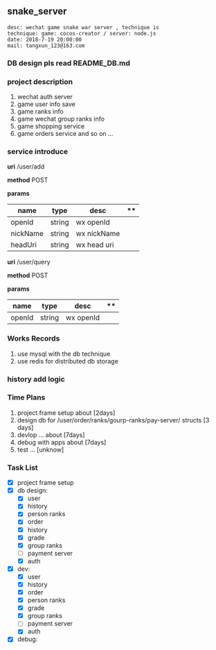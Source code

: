 ## snake_server 

````
desc: wechat game snake war server , technique is 
technique: game: cocos-creator / server: node.js
date: 2018-7-19 20:00:00
mail: tangxun_123@163.com
````

### DB design pls read README_DB.md
	
### project description

1. wechat auth server
2. game user info save 
3. game ranks info 
4. game wechat group ranks info 
5. game shopping service 
6. game orders service 
	and so on ...


### service introduce



**uri** 		/user/add

**method** 		POST

**params**

|name|type|desc|**|
|---|---|---|---|
|openId|string|wx openId||
|nickName|string|wx nickName||
|headUri|string|wx head uri||


**uri**			/user/query

**method**		POST

**params**

|name|type|desc|**|
|---|---|---|---|
|openId|string|wx openId||

	


   

### Works Records

1. use mysql with the db technique
2. use redis for distributed db storage

### history add logic


### Time Plans
	
1. project frame setup about [2days]
2. design db for /user/order/ranks/gourp-ranks/pay-server/ structs [3 days]
3. devlop ... about [7days]
4. debug with apps about [7days] 
5. test ...	[unknow]

### Task List

- [x] project frame setup 
- [x] db design:
	- [x] user
	- [x] history 
	- [x] person ranks
	- [x] order
	- [x] history
	- [x] grade
	- [x] group ranks
	- [ ] payment server
	- [x] auth
- [x] dev:
	- [x] user
	- [x] history 
	- [x] order
	- [x] person ranks
	- [x] grade
	- [x] group ranks
	- [ ] payment server
	- [x] auth
- [x] debug:
